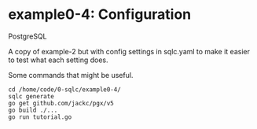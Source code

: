 # example0-4: Configuration

PostgreSQL

A copy of example-2 but with config settings in sqlc.yaml to make it easier to test what each setting does.

Some commands that might be useful.

    cd /home/code/0-sqlc/example0-4/
    sqlc generate
    go get github.com/jackc/pgx/v5
    go build ./...
    go run tutorial.go

